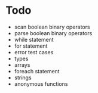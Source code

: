 # Todo
* scan boolean binary operators
* parse boolean binary operators
* while statement
* for statement
* error test cases
* types
* arrays
* foreach statement
* strings
* anonymous functions